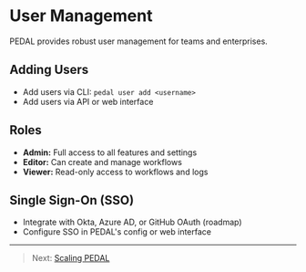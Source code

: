 # User Management

PEDAL provides robust user management for teams and enterprises.

## Adding Users
- Add users via CLI: `pedal user add <username>`
- Add users via API or web interface

## Roles
- **Admin:** Full access to all features and settings
- **Editor:** Can create and manage workflows
- **Viewer:** Read-only access to workflows and logs

## Single Sign-On (SSO)
- Integrate with Okta, Azure AD, or GitHub OAuth (roadmap)
- Configure SSO in PEDAL's config or web interface

---

> Next: [Scaling PEDAL](scaling.md) 